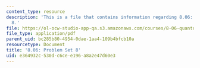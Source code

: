 ```yaml
---
content_type: resource
description: 'This is a file that contains information regarding 8.06: Problem set
  8.'
file: https://ol-ocw-studio-app-qa.s3.amazonaws.com/courses/8-06-quantum-physics-iii-spring-2016/e364932c530dc6cee196a8a2e47d60e3_MIT8_06S16_ps8.pdf
file_type: application/pdf
parent_uid: bc285b80-4954-0dae-1aa4-109b4bfcb10a
resourcetype: Document
title: '8.06: Problem Set 8'
uid: e364932c-530d-c6ce-e196-a8a2e47d60e3
---
```

